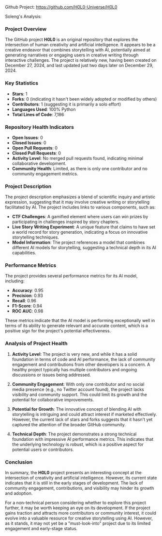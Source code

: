 Github Project: https://github.com/H0L0-Universe/H0L0

Soleng's Analysis:

### Project Overview

The GitHub project **H0L0** is an original repository that explores the intersection of human creativity and artificial intelligence. It appears to be a creative endeavor that combines storytelling with AI, potentially aimed at generating narratives or engaging users in creative writing through interactive challenges. The project is relatively new, having been created on December 27, 2024, and last updated just two days later on December 29, 2024.

### Key Statistics

- **Stars**: 1
- **Forks**: 0 (indicating it hasn't been widely adopted or modified by others)
- **Contributors**: 1 (suggesting it is primarily a solo effort)
- **Languages Used**: 100% Python
- **Total Lines of Code**: 7,186

### Repository Health Indicators

- **Open Issues**: 0
- **Closed Issues**: 0
- **Open Pull Requests**: 0
- **Closed Pull Requests**: 0
- **Activity Level**: No merged pull requests found, indicating minimal collaborative development.
- **Community Health**: Limited, as there is only one contributor and no community engagement metrics.

### Project Description

The project description emphasizes a blend of scientific inquiry and artistic expression, suggesting that it may involve creative writing or storytelling facilitated by AI. The project includes links to various components, such as:

- **CTF Challenges**: A gamified element where users can win prizes by participating in challenges inspired by story chapters.
- **Live Story Writing Experiment**: A unique feature that claims to have set a world record for story generation, indicating a focus on innovative storytelling techniques.
- **Model Information**: The project references a model that combines different AI models for storytelling, suggesting a technical depth in its AI capabilities.

### Performance Metrics

The project provides several performance metrics for its AI model, including:

- **Accuracy**: 0.95
- **Precision**: 0.93
- **Recall**: 0.96
- **F1-Score**: 0.94
- **ROC AUC**: 0.98

These metrics indicate that the AI model is performing exceptionally well in terms of its ability to generate relevant and accurate content, which is a positive sign for the project's potential effectiveness.

### Analysis of Project Health

1. **Activity Level**: The project is very new, and while it has a solid foundation in terms of code and AI performance, the lack of community engagement and contributions from other developers is a concern. A healthy project typically has multiple contributors and ongoing discussions or issues being addressed.

2. **Community Engagement**: With only one contributor and no social media presence (e.g., no Twitter account found), the project lacks visibility and community support. This could limit its growth and the potential for collaborative improvements.

3. **Potential for Growth**: The innovative concept of blending AI with storytelling is intriguing and could attract interest if marketed effectively. However, the current lack of stars and forks suggests that it hasn't yet captured the attention of the broader GitHub community.

4. **Technical Depth**: The project demonstrates a strong technical foundation with impressive AI performance metrics. This indicates that the underlying technology is robust, which is a positive aspect for potential users or contributors.

### Conclusion

In summary, the **H0L0** project presents an interesting concept at the intersection of creativity and artificial intelligence. However, its current state indicates that it is still in the early stages of development. The lack of community engagement, contributions, and visibility may hinder its growth and adoption.

For a non-technical person considering whether to explore this project further, it may be worth keeping an eye on its development. If the project gains traction and attracts more contributors or community interest, it could evolve into a valuable resource for creative storytelling using AI. However, as it stands, it may not yet be a "must-look-into" project due to its limited engagement and early-stage status.